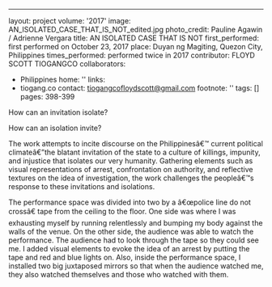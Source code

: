 ---
layout: project
volume: '2017'
image: AN_ISOLATED_CASE_THAT_IS_NOT_edited.jpg
photo_credit: Pauline Agawin / Adrienne Vergara
title: AN ISOLATED CASE THAT IS NOT
first_performed: first performed on October 23, 2017
place: Duyan ng Magiting, Quezon City, Philippines
times_performed: performed twice in 2017
contributor: FLOYD SCOTT TIOGANGCO
collaborators:
- Philippines
home: ''
links:
- tiogang.co
contact: tiogangcofloydscott@gmail.com
footnote: ''
tags: []
pages: 398-399



How can an invitation isolate?

How can an isolation invite?

The work attempts to incite discourse on the Philippinesâ€™ current political climateâ€”the blatant invitation of the state to a culture of killings, impunity, and injustice that isolates our very humanity. Gathering elements such as visual representations of arrest, confrontation on authority, and reflective textures on the idea of investigation, the work challenges the peopleâ€™s response to these invitations and isolations.

The performance space was divided into two by a â€œpolice line do not crossâ€ tape from the ceiling to the floor. One side was where I was exhausting myself by running relentlessly and bumping my body against the walls of the venue. On the other side, the audience was able to watch the performance. The audience had to look through the tape so they could see me. I added visual elements to evoke the idea of an arrest by putting the tape and red and blue lights on. Also, inside the performance space, I installed two big juxtaposed mirrors so that when the audience watched me, they also watched themselves and those who watched with them.
